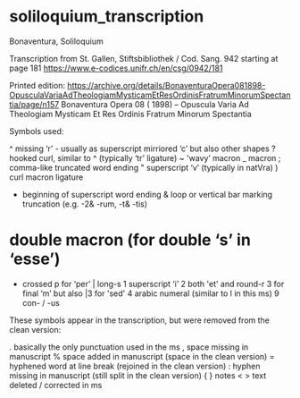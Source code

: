 # soliloquium_transcription

Bonaventura, Soliloquium

Transcription from St. Gallen, Stiftsbibliothek / Cod. Sang. 942
starting at page 181
https://www.e-codices.unifr.ch/en/csg/0942/181

Printed edition:
https://archive.org/details/BonaventuraOpera081898-OpusculaVariaAdTheologiamMysticamEtResOrdinisFratrumMinorumSpectantia/page/n157
Bonaventura Opera 08 ( 1898) – Opuscula Varia Ad Theologiam Mysticam Et Res Ordinis Fratrum Minorum Spectantia

Symbols used:

^  missing ‘r’ - usually as superscript mirriored ‘c’ but also other shapes 
?  hooked curl, similar to ^ (typically ‘tr’ ligature) 
~  'wavy’ macron 
_  macron 
;  comma-like truncated word ending 
"  superscript ‘v’ (typically in natVra) 
)  curl macron ligature 
*  beginning of superscript word ending 
&  loop or vertical bar marking truncation (e.g. -2& -rum, -t& -tis) 
#  double macron (for double ‘s’ in ‘esse’) 
+  crossed p for ‘per’ 
|  long-s
1  superscript ‘i’ 
2  both 'et' and round-r 
3 for final ‘m’ but also |3 for 'sed'
4  arabic numeral (similar to l in this ms) 
9 con- / -us

These symbols appear in the transcription, but were removed from the clean version:

. basically the only punctuation used in the ms
, space missing in manuscript
%  space added in manuscript (space in the clean version)
=  hyphened word at line break  (rejoined in the clean version)
: hyphen missing in manuscript (still split in the clean version)
{ } notes
< >  text deleted / corrected in ms
